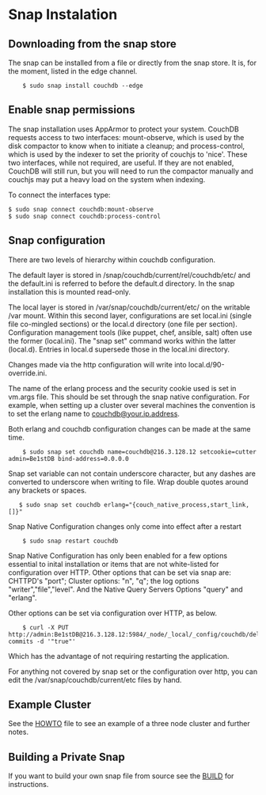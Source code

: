 # Snap Instalation

## Downloading from the snap store

The snap can be installed from a file or directly from the snap store. It is, for the moment, listed in the edge channel.

```
    $ sudo snap install couchdb --edge
```  
## Enable snap permissions

The snap installation uses AppArmor to protect your system. CouchDB requests access to two interfaces: mount-observe, which
is used by the disk compactor to know when to initiate a cleanup; and process-control, which is used by the indexer to set
the priority of couchjs to 'nice'. These two interfaces, while not required, are useful. If they are not enabled, CouchDB will
still run, but you will need to run the compactor manually and couchjs may put a heavy load on the system when indexing. 

To connect the interfaces type:
   ```
   $ sudo snap connect couchdb:mount-observe
   $ sudo snap connect couchdb:process-control
   ```
## Snap configuration

There are two levels of hierarchy within couchdb configuration. 

The default layer is stored in /snap/couchdb/current/rel/couchdb/etc/ and the default.ini is
referred to before the default.d directory. In the snap installation this is mounted read-only.

The local layer is stored in /var/snap/couchdb/current/etc/ on the writable /var mount. 
Within this second layer, configurations are set local.ini (single file co-mingled sections) or 
the local.d directory (one file per section). Configuration management tools (like puppet, chef, 
ansible, salt) often use the former (local.ini).  The "snap set" command works within the 
latter (local.d). Entries in local.d supersede those in the local.ini directory. 

Changes made via the http configuration will write into local.d/90-override.ini.

The name of the erlang process and the security cookie used is set in vm.args file.
This should be set through the snap native configuration. For example, when setting up 
a cluster over several machines the convention is to set the erlang 
name to couchdb@your.ip.address. 

Both erlang and couchdb configuration changes can be made at the same time.

```
    $ sudo snap set couchdb name=couchdb@216.3.128.12 setcookie=cutter admin=Be1stDB bind-address=0.0.0.0
```

Snap set variable can not contain underscore character, but any dashes are converted to underscore when
writing to file. Wrap double quotes around any brackets or spaces. 

```
   $ sudo snap set couchdb erlang="{couch_native_process,start_link,[]}"
```
Snap Native Configuration changes only come into effect after a restart

```
    $ sudo snap restart couchdb
```
Snap Native Configuration has only been enabled for a few options essential to inital installation or items 
that are not white-listed for configuration over HTTP.  Other options that can be set via snap are: CHTTPD's "port";
Cluster options: "n", "q"; the log options "writer","file","level". And the Native Query Servers 
Options "query" and "erlang". 

Other options can be set via configuration over HTTP, as below.

```
    $ curl -X PUT http://admin:Be1stDB@216.3.128.12:5984/_node/_local/_config/couchdb/delayed-commits -d '"true"'
```
Which has the advantage of not requiring restarting the application. 

For anything not covered by snap set or the configuration over http, you can edit 
the /var/snap/couchdb/current/etc files by hand. 

## Example Cluster

See the [HOWTO][1] file to see an example of a three node cluster and further notes. 

## Building a Private Snap

If you want to build your own snap file from source see the [BUILD][2] for instructions.

[1]: HOWTO.md
[2]: BUILD.md

